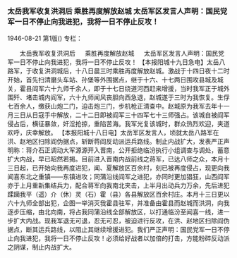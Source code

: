 ### 太岳我军收复洪洞后  乘胜再度解放赵城  太岳军区发言人声明：国民党军一日不停止向我进犯，我将一日不停止反攻！

1946-08-21
第1版()
专栏：

　　太岳我军收复洪洞后
　  乘胜再度解放赵城
　  太岳军区发言人声明：国民党军一日不停止向我进犯，我将一日不停止反攻！
    【本报阳城十九日急电】太岳八路军，于收复洪洞城后，十八日晨三时乘胜再度解放赵城。激战于十四日夜十二时开始，首先扫清磨头车站、孙堡等外围据点，继于十六、十七两日围攻县城及城关，霍县阎军六十九师千余人，即于十七日绕道河西赶来增援，当时我军正于城外围歼、堵击城内阎军，六十九师闻风丧胆向西急退，赵城遂于三时为我恢复。生俘七百余人，缴获山炮二门，迫击炮三门，步机枪正清查中。赵城原为我军去年十一月三日从日寇手中解放，二十二日即被阎军三十四军七十三师强占。该城自被阎军侵占后，横征暴敛，奸淫抢掠，重陷苦海。我军光复该城时，群众热烈欢迎，夹道欢呼，庆幸解放。
    【本报阳城十八日电】太岳军区发言人，顷就太岳八路军在洪、赵地区扫除阎伪据点，斩断蒋阎反动派运兵路线。制止内战扩大，发表严正声明称：蒋介石正调动大军源源开入晋南，公开拒绝临汾执行小组调查与调处，蓄意扩大内战，早已昭然若揭。目前进入晋南内战前线之蒋军，已达八师之众，本月十三日起，已开始向我再度进犯，闻、夏解放区百余村，刻已被再度侵占，现更向我闻喜东北之重镇——东镇进攻；同蒲沿线阎军之进犯，亦同时更加猖狂，山西阎军亦于上月重新集结兵力，配合蒋军向我南北夹击，上半月出动兵力万余，先后进犯蹂躏我平（遥）介（休）灵（石）霍（县）各县解放区百余村庄。本月十三日更以六十九师全部出犯，企图一举消灭我霍县驻军，并准备由霍县而赵城而洪洞，向我逐步压缩，由北向南，将占我同蒲沿线全部解放区，以打通临汾至闻喜一线，进一步扩大内战。现我军退无可退，忍无可忍，被迫进行反攻，在洪、赵地区扫除阎伪据点，断其运兵路线，以阻止其继续增援进犯。我们严正声明：国民党军一日不停止向我进犯，我将一日不停止反攻！必须给好战者以加倍的打击，方能粉碎反动派之阴谋，制止内战扩大。
